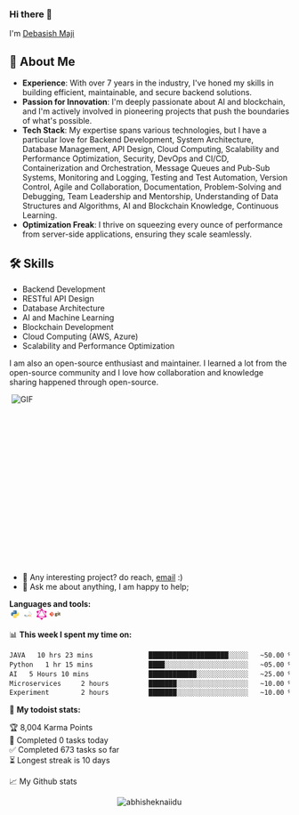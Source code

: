 ### Hi there 👋
I'm [Debasish Maji](https://www.linkedin.com/in/debasish-maji-88170a96)

## 🚀 About Me

- **Experience**: With over 7 years in the industry, I've honed my skills in building efficient, maintainable, and secure backend solutions.
- **Passion for Innovation**: I'm deeply passionate about AI and blockchain, and I'm actively involved in pioneering projects that push the boundaries of what's possible.
- **Tech Stack**: My expertise spans various technologies, but I have a particular love for Backend Development, System Architecture, Database Management, API Design, Cloud Computing, Scalability and Performance Optimization, Security, DevOps and CI/CD, Containerization and Orchestration, Message Queues and Pub-Sub Systems, Monitoring and Logging, Testing and Test Automation, Version Control, Agile and Collaboration, Documentation, Problem-Solving and Debugging, Team Leadership and Mentorship, Understanding of Data Structures and Algorithms, AI and Blockchain Knowledge, Continuous Learning.
- **Optimization Freak**: I thrive on squeezing every ounce of performance from server-side applications, ensuring they scale seamlessly.

## 🛠️ Skills

- Backend Development
- RESTful API Design
- Database Architecture
- AI and Machine Learning
- Blockchain Development
- Cloud Computing (AWS, Azure)
- Scalability and Performance Optimization


I am also an open-source enthusiast and maintainer. I learned a lot from the open-source community and I love how collaboration and knowledge sharing happened through open-source.


  <img align="right" alt="GIF" src="https://github.com/abhisheknaiidu/abhisheknaiidu/blob/master/code.gif?raw=true" width="500" height="320" />
  
- 💼 Any interesting project? do reach, [email](mailto:debasishmath92@gmail.com) :)
- 💬 Ask me about anything, I am happy to help;

**Languages and tools:**  
<code><img height="20" src="https://raw.githubusercontent.com/github/explore/80688e429a7d4ef2fca1e82350fe8e3517d3494d/topics/python/python.png"></code>
<code><img height="20" src="https://raw.githubusercontent.com/github/explore/80688e429a7d4ef2fca1e82350fe8e3517d3494d/topics/mysql/mysql.png"></code>
<code><img height="20" src="https://raw.githubusercontent.com/github/explore/5c058a388828bb5fde0bcafd4bc867b5bb3f26f3/topics/graphql/graphql.png"></code>
<code><img height="20" src="https://raw.githubusercontent.com/github/explore/80688e429a7d4ef2fca1e82350fe8e3517d3494d/topics/git/git.png"></code>

📊 **This week I spent my time on:**
<!--START_SECTION:waka-->

```txt
JAVA   10 hrs 23 mins              ████████████████████░░░░░   ~50.00 %
Python   1 hr 15 mins              ████░░░░░░░░░░░░░░░░░░░░░   ~05.00 %
AI   5 Hours 10 mins               ████████████░░░░░░░░░░░░░   ~25.00 %
Microservices     2 hours          ███████░░░░░░░░░░░░░░░░░░   ~10.00 %
Experiment        2 hours          ███████░░░░░░░░░░░░░░░░░░   ~10.00 %
```

<!--END_SECTION:waka-->


🚧 **My todoist stats:**
<!-- TODO-IST:START -->
🏆  8,004 Karma Points           
🌸  Completed 0 tasks today           
✅  Completed 673 tasks so far           
⏳  Longest streak is 10 days
<!-- TODO-IST:END -->


📈 My Github stats

<p align="center"> <img src="https://github-readme-stats.vercel.app/api?username=abhisheknaiidu&show_icons=true&theme=gotham" alt="abhisheknaiidu" />
<!--
**DebasishMaji/DebasishMaji** is a ✨ _special_ ✨ repository because its `README.md` (this file) appears on your GitHub profile.

Here are some ideas to get you started:

- 🔭 I’m currently working on: Architecting Scalable Systems
- 🌱 I’m currently learning: Master Advanced Technologies including AI and Blockchain and Security
- 👯 I’m looking to collaborate on: AI and Blockchain
- 🤔 I’m looking for help with: next-generation AI innovation
- 💬 Ask me about: my vision for the future and the impact I want to make
- 📫 How to reach me: Connect me on Linkedin [Debasish Maji](https://www.linkedin.com/in/debasish-maji-88170a96)
- 😄 Pronouns: ..
- ⚡ Fun fact: Did you know that I have a secret talent for creating intricate, automated systems not just in code but also in their daily lives? From home automation setups that control lights, appliances, and temperature, to custom-built task automation scripts that streamline their work processes, backend developers often apply their problem-solving skills to make their everyday lives more efficient and enjoyable
